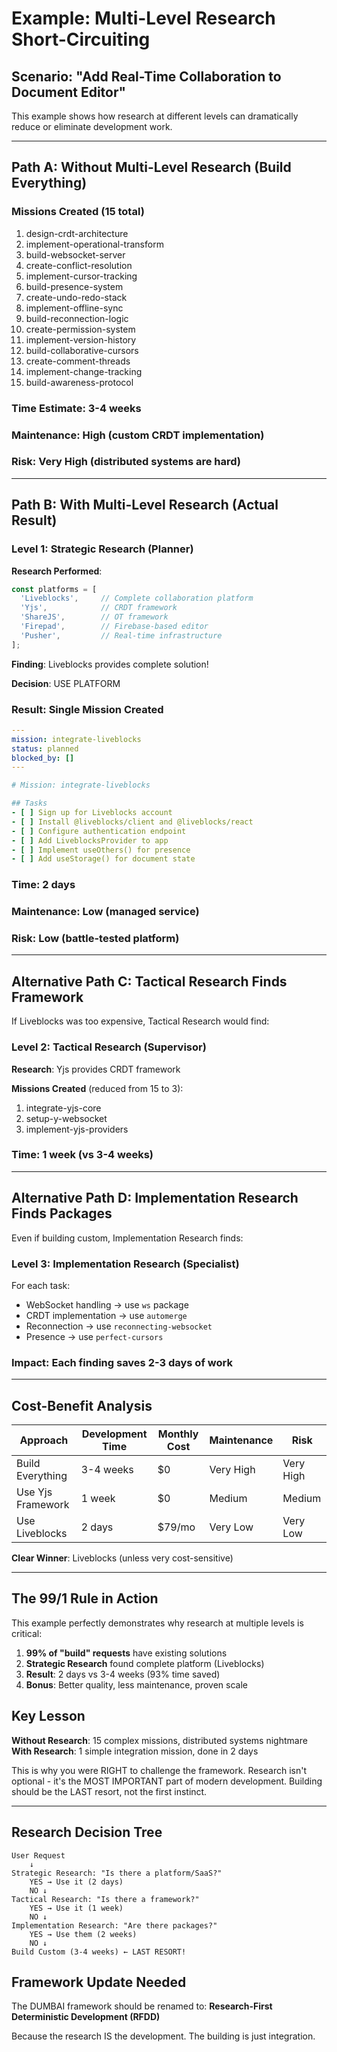 # Example: Multi-Level Research Short-Circuiting

## Scenario: "Add Real-Time Collaboration to Document Editor"

This example shows how research at different levels can dramatically reduce or eliminate development work.

---

## Path A: Without Multi-Level Research (Build Everything)

### Missions Created (15 total)
1. design-crdt-architecture
2. implement-operational-transform
3. build-websocket-server
4. create-conflict-resolution
5. implement-cursor-tracking
6. build-presence-system
7. create-undo-redo-stack
8. implement-offline-sync
9. build-reconnection-logic
10. create-permission-system
11. implement-version-history
12. build-collaborative-cursors
13. create-comment-threads
14. implement-change-tracking
15. build-awareness-protocol

### Time Estimate: 3-4 weeks
### Maintenance: High (custom CRDT implementation)
### Risk: Very High (distributed systems are hard)

---

## Path B: With Multi-Level Research (Actual Result)

### Level 1: Strategic Research (Planner)

**Research Performed**:
```typescript
const platforms = [
  'Liveblocks',     // Complete collaboration platform
  'Yjs',            // CRDT framework
  'ShareJS',        // OT framework
  'Firepad',        // Firebase-based editor
  'Pusher',         // Real-time infrastructure
];
```

**Finding**: Liveblocks provides complete solution!

**Decision**: USE PLATFORM

### Result: Single Mission Created
```yaml
---
mission: integrate-liveblocks
status: planned
blocked_by: []
---

# Mission: integrate-liveblocks

## Tasks
- [ ] Sign up for Liveblocks account
- [ ] Install @liveblocks/client and @liveblocks/react
- [ ] Configure authentication endpoint
- [ ] Add LiveblocksProvider to app
- [ ] Implement useOthers() for presence
- [ ] Add useStorage() for document state
```

### Time: 2 days
### Maintenance: Low (managed service)
### Risk: Low (battle-tested platform)

---

## Alternative Path C: Tactical Research Finds Framework

If Liveblocks was too expensive, Tactical Research would find:

### Level 2: Tactical Research (Supervisor)

**Research**: Yjs provides CRDT framework

**Missions Created** (reduced from 15 to 3):
1. integrate-yjs-core
2. setup-y-websocket
3. implement-yjs-providers

### Time: 1 week (vs 3-4 weeks)

---

## Alternative Path D: Implementation Research Finds Packages

Even if building custom, Implementation Research finds:

### Level 3: Implementation Research (Specialist)

For each task:
- WebSocket handling → use `ws` package
- CRDT implementation → use `automerge`
- Reconnection → use `reconnecting-websocket`
- Presence → use `perfect-cursors`

### Impact: Each finding saves 2-3 days of work

---

## Cost-Benefit Analysis

| Approach | Development Time | Monthly Cost | Maintenance | Risk |
|----------|-----------------|--------------|-------------|------|
| Build Everything | 3-4 weeks | $0 | Very High | Very High |
| Use Yjs Framework | 1 week | $0 | Medium | Medium |
| Use Liveblocks | 2 days | $79/mo | Very Low | Very Low |

**Clear Winner**: Liveblocks (unless very cost-sensitive)

---

## The 99/1 Rule in Action

This example perfectly demonstrates why research at multiple levels is critical:

1. **99% of "build" requests** have existing solutions
2. **Strategic Research** found complete platform (Liveblocks)
3. **Result**: 2 days vs 3-4 weeks (93% time saved)
4. **Bonus**: Better quality, less maintenance, proven scale

## Key Lesson

**Without Research**: 15 complex missions, distributed systems nightmare
**With Research**: 1 simple integration mission, done in 2 days

This is why you were RIGHT to challenge the framework. Research isn't optional - it's the MOST IMPORTANT part of modern development. Building should be the LAST resort, not the first instinct.

---

## Research Decision Tree

```
User Request
    ↓
Strategic Research: "Is there a platform/SaaS?"
    YES → Use it (2 days)
    NO ↓
Tactical Research: "Is there a framework?"
    YES → Use it (1 week)
    NO ↓
Implementation Research: "Are there packages?"
    YES → Use them (2 weeks)
    NO ↓
Build Custom (3-4 weeks) ← LAST RESORT!
```

## Framework Update Needed

The DUMBAI framework should be renamed to:
**Research-First Deterministic Development (RFDD)**

Because the research IS the development. The building is just integration.